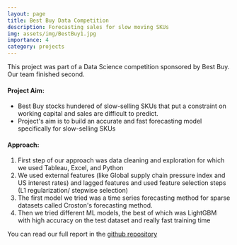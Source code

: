 ```yaml
---
layout: page
title: Best Buy Data Competition
description: Forecasting sales for slow moving SKUs
img: assets/img/BestBuy1.jpg
importance: 4
category: projects
---
```


This project was part of a Data Science competition sponsored by Best Buy. Our team finished second.

#### Project Aim:
* Best Buy stocks hundered of slow-selling SKUs that put a constraint on working capital and sales are difficult to predict.
* Project's aim is to build an accurate and fast forecasting model specifically for slow-selling SKUs

#### Approach:
1. First step of our approach was data cleaning and exploration for which we used Tableau, Excel, and Python
2. We used external features (like Global supply chain pressure index and US interest rates) and lagged features and used feature selection steps (L1 regularization/ stepwise selection)
3. The first model we tried was a time series forecasting method for sparse datasets called Croston's forecasting method.
4. Then we tried different ML models, the best of which was LightGBM with high accuracy on the test dataset and really fast training time


You can read our full report in the [github repository](https://github.com/sshourie/bestbuy/tree/main)